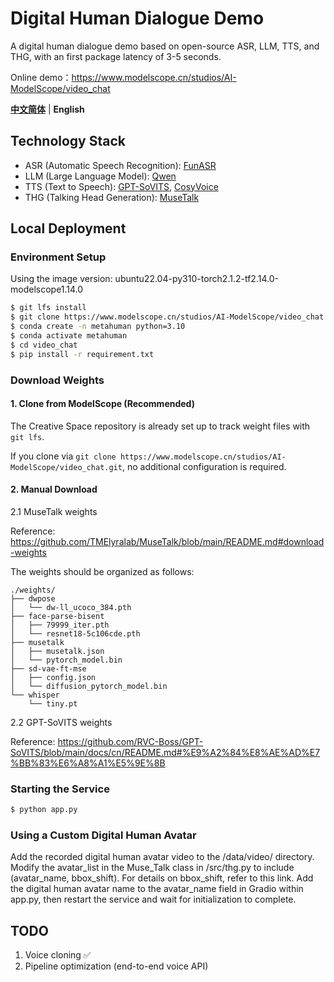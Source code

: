 # Digital Human Dialogue Demo
A digital human dialogue demo based on open-source ASR, LLM, TTS, and THG, with an first package latency of 3-5 seconds.

Online demo：https://www.modelscope.cn/studios/AI-ModelScope/video_chat

[**中文简体**](../README.md) | **English**

## Technology Stack
* ASR (Automatic Speech Recognition): [FunASR](https://github.com/modelscope/FunASR)
* LLM (Large Language Model): [Qwen](https://help.aliyun.com/zh/model-studio/developer-reference/use-qwen-by-calling-api)
* TTS (Text to Speech): [GPT-SoVITS](https://github.com/RVC-Boss/GPT-SoVITS), [CosyVoice](https://github.com/FunAudioLLM/CosyVoice)
* THG (Talking Head Generation): [MuseTalk](https://github.com/TMElyralab/MuseTalk/tree/main)

## Local Deployment
### Environment Setup
Using the image version: ubuntu22.04-py310-torch2.1.2-tf2.14.0-modelscope1.14.0

```bash
$ git lfs install
$ git clone https://www.modelscope.cn/studios/AI-ModelScope/video_chat.git
$ conda create -n metahuman python=3.10
$ conda activate metahuman
$ cd video_chat
$ pip install -r requirement.txt
```

### Download Weights
#### 1. Clone from ModelScope (Recommended)
   
The Creative Space repository is already set up to track weight files with `git lfs`. 

If you clone via `git clone https://www.modelscope.cn/studios/AI-ModelScope/video_chat.git`, no additional configuration is required.

#### 2. Manual Download
   
2.1 MuseTalk weights

Reference: https://github.com/TMElyralab/MuseTalk/blob/main/README.md#download-weights

The weights should be organized as follows:
```plaintext
./weights/
├── dwpose
│   └── dw-ll_ucoco_384.pth
├── face-parse-bisent
│   ├── 79999_iter.pth
│   └── resnet18-5c106cde.pth
├── musetalk
│   ├── musetalk.json
│   └── pytorch_model.bin
├── sd-vae-ft-mse
│   ├── config.json
│   └── diffusion_pytorch_model.bin
└── whisper
    └── tiny.pt
```

2.2 GPT-SoVITS weights

Reference: https://github.com/RVC-Boss/GPT-SoVITS/blob/main/docs/cn/README.md#%E9%A2%84%E8%AE%AD%E7%BB%83%E6%A8%A1%E5%9E%8B

### Starting the Service
```bash
$ python app.py
```

### Using a Custom Digital Human Avatar
Add the recorded digital human avatar video to the /data/video/ directory.
Modify the avatar_list in the Muse_Talk class in /src/thg.py to include (avatar_name, bbox_shift). For details on bbox_shift, refer to this link.
Add the digital human avatar name to the avatar_name field in Gradio within app.py, then restart the service and wait for initialization to complete.

## TODO
1. Voice cloning ✅
2. Pipeline optimization (end-to-end voice API)
